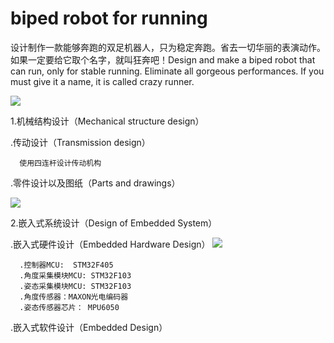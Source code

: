 # biped robot for running
设计制作一款能够奔跑的双足机器人，只为稳定奔跑。省去一切华丽的表演动作。如果一定要给它取个名字，就叫狂奔吧！Design and make a biped robot that can run, only for stable running. Eliminate all gorgeous performances. If you must give it a name, it is called crazy runner.

![](https://github.com/yuan5/-biped-robot-for-running-/blob/master/image/robot2.png)

1.机械结构设计（Mechanical structure design）

  .传动设计（Transmission design）
  
      使用四连杆设计传动机构
      
  .零件设计以及图纸（Parts and drawings）
  
   ![](https://github.com/yuan5/-biped-robot-for-running-/blob/master/image/drawing.png)
   
2.嵌入式系统设计（Design of Embedded System）
  
  .嵌入式硬件设计（Embedded Hardware Design）
![](https://github.com/yuan5/-biped-robot-for-running-/blob/master/image/hardware.png) 

      .控制器MCU:  STM32F405
      .角度采集模块MCU: STM32F103
      .姿态采集模块MCU: STM32F103
      .角度传感器：MAXON光电编码器
      .姿态传感器芯片： MPU6050

  
  .嵌入式软件设计（Embedded  Design）
